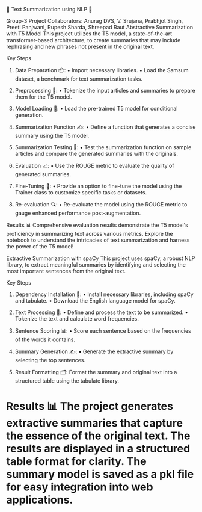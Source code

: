 🌟 Text Summarization using NLP 🌟


Group-3 Project Collaborators:  Anurag DVS, V. Srujana, Prabhjot Singh, Preeti Panjwani, Rupesh Sharda, Shreepad Raut
Abstractive Summarization with T5 Model
This project utilizes the T5 model, a state-of-the-art transformer-based architecture, to create summaries that may include rephrasing and new phrases not present in the original text.

Key Steps
1. Data Preparation 📦:
• Import necessary libraries. • Load the Samsum dataset, a benchmark for text summarization tasks.

2. Preprocessing 🔄:
• Tokenize the input articles and summaries to prepare them for the T5 model.

3. Model Loading 🚀:
• Load the pre-trained T5 model for conditional generation.

4. Summarization Function ✍️:
• Define a function that generates a concise summary using the T5 model.

5. Summarization Testing 🧪:
• Test the summarization function on sample articles and compare the generated summaries with the originals.

5. Evaluation 📈:
• Use the ROUGE metric to evaluate the quality of generated summaries.

6. Fine-Tuning 🔧:
• Provide an option to fine-tune the model using the Trainer class to customize specific tasks or datasets.

7. Re-evaluation 🔍:
• Re-evaluate the model using the ROUGE metric to gauge enhanced performance post-augmentation.

Results
📊 Comprehensive evaluation results demonstrate the T5 model's proficiency in summarizing text across various metrics. Explore the notebook to understand the intricacies of text summarization and harness the power of the T5 model!

Extractive Summarization with spaCy
This project uses spaCy, a robust NLP library, to extract meaningful summaries by identifying and selecting the most important sentences from the original text.

Key Steps
1. Dependency Installation 🔧:
• Install necessary libraries, including spaCy and tabulate. • Download the English language model for spaCy.

2. Text Processing 🔄:
• Define and process the text to be summarized. • Tokenize the text and calculate word frequencies.

3. Sentence Scoring 📊:
• Score each sentence based on the frequencies of the words it contains.

4. Summary Generation ✍️:
• Generate the extractive summary by selecting the top sentences.

5. Result Formatting 🗂️:
Format the summary and original text into a structured table using the tabulate library.

Results
📊 The project generates extractive summaries that capture the essence of the original text. The results are displayed in a structured table format for clarity. The summary model is saved as a pkl file for easy integration into web applications.
=======

